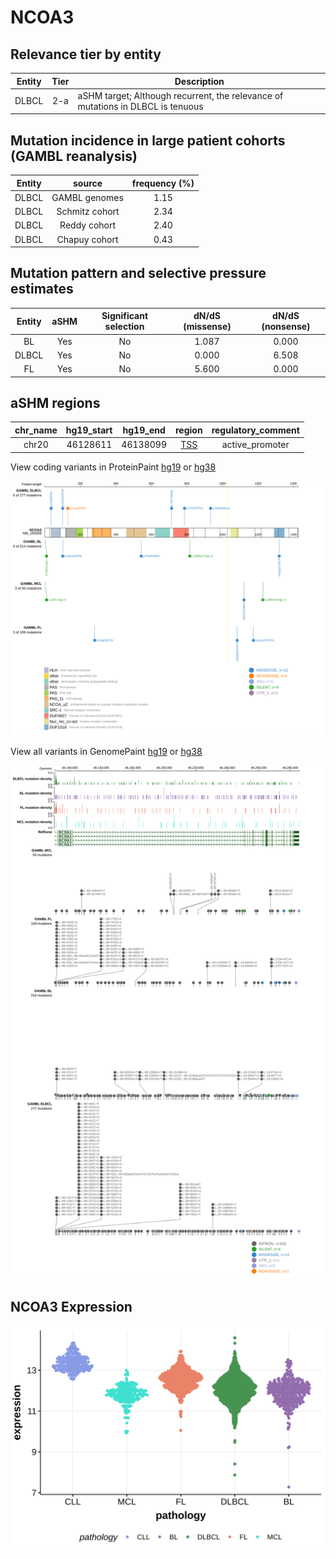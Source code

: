 # NCOA3

## Relevance tier by entity

|Entity|Tier|Description                              |
|:------:|:----:|-----------------------------------------|
|DLBCL |2-a | aSHM target; Although recurrent, the relevance of mutations in DLBCL is tenuous |

## Mutation incidence in large patient cohorts (GAMBL reanalysis)

|Entity|source        |frequency (%)|
|:------:|:--------------:|:-------------:|
|DLBCL |GAMBL genomes |1.15         |
|DLBCL |Schmitz cohort|2.34         |
|DLBCL |Reddy cohort  |2.40         |
|DLBCL |Chapuy cohort |0.43         |

## Mutation pattern and selective pressure estimates

|Entity|aSHM|Significant selection|dN/dS (missense)|dN/dS (nonsense)|
|:------:|:----:|:---------------------:|:----------------:|:----------------:|
|BL    |Yes |No                   |1.087           |0.000           |
|DLBCL |Yes |No                   |0.000           |6.508           |
|FL    |Yes |No                   |5.600           |0.000           |

## aSHM regions

|chr_name|hg19_start|hg19_end|region                                                                                    |regulatory_comment|
|:--------:|:----------:|:--------:|:------------------------------------------------------------------------------------------:|:------------------:|
|chr20   |46128611  |46138099|[TSS](https://genome.ucsc.edu/s/rdmorin/GAMBL%20hg19?position=chr20%3A46128611%2D46138099)|active_promoter   |


View coding variants in ProteinPaint [hg19](https://morinlab.github.io/LLMPP/GAMBL/NCOA3_protein.html)  or [hg38](https://morinlab.github.io/LLMPP/GAMBL/NCOA3_protein_hg38.html)

![image](images/proteinpaint/NCOA3_NM_181659.svg)

View all variants in GenomePaint [hg19](https://morinlab.github.io/LLMPP/GAMBL/NCOA3.html)  or [hg38](https://morinlab.github.io/LLMPP/GAMBL/NCOA3_hg38.html)

![image](images/proteinpaint/NCOA3.svg)
## NCOA3 Expression
![image](images/gene_expression/NCOA3_by_pathology.svg)
